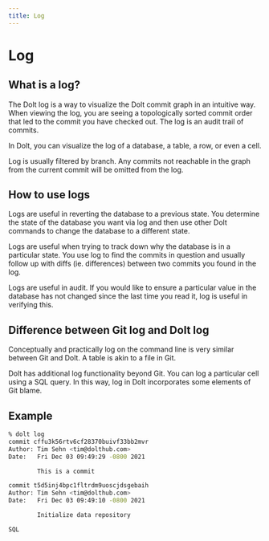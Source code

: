 ```yaml
---
title: Log
---
```


# Log

## What is a log?

The Dolt log is a way to visualize the Dolt commit graph in an intuitive way. When viewing the log, you are seeing a topologically sorted commit order that led to the commit you have checked out. The log is an audit trail of commits. 

In Dolt, you can visualize the log of a database, a table, a row, or even a cell. 

Log is usually filtered by branch. Any commits not reachable in the graph from the current commit will be omitted from the log.

## How to use logs

Logs are useful in reverting the database to a previous state. You determine the state of the database you want via log and then use other Dolt commands to change the database to a different state.

Logs are useful when trying to track down why the database is in a particular state. You use log to find the commits in question and usually follow up with diffs (ie. differences) between two commits you found in the log.

Logs are useful in audit. If you would like to ensure a particular value in the database has not changed since the last time you read it, log is useful in verifying this.

## Difference between Git log and Dolt log

Conceptually and practically log on the command line is very similar between Git and Dolt. A table is akin to a file in Git.

Dolt has additional log functionality beyond Git. You can log a particular cell using a SQL query. In this way, log in Dolt incorporates some elements of Git blame.

## Example

```bash
% dolt log
commit cffu3k56rtv6cf28370buivf33bb2mvr
Author: Tim Sehn <tim@dolthub.com>
Date:   Fri Dec 03 09:49:29 -0800 2021

        This is a commit

commit t5d5inj4bpc1fltrdm9uoscjdsgebaih
Author: Tim Sehn <tim@dolthub.com>
Date:   Fri Dec 03 09:49:10 -0800 2021

        Initialize data repository

```

```
SQL
```